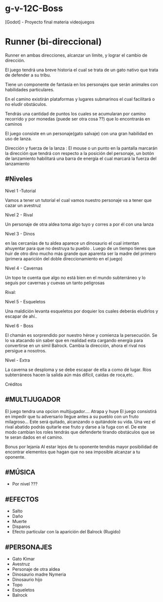 # g-v-12C-Boss
[Godot] - Proyecto final materia videojuegos

# Runner (bi-direccional)

Runner en ambas direcciones, alcanzar un límite, y lograr el cambio de dirección.

El juego tendrá una breve historia el cual se trata de un gato nativo que trata de defender a su tribu. 

Tiene un componente de fantasía en los personajes que serán animales con habilidades particulares. 

En el camino existirán plataformas y lugares submarinos el cual facilitará o no eludir obstáculos.

Tendrás una cantidad de puntos los cuales se acumularan por camino recorrido y por monedas (puede ser otra cosa ??) que lo encontrarás en caminos

El juego consiste en un personaje(gato salvaje) con una gran habilidad en uso de lanza.

Dirección y fuerza de la lanza : El mouse o un punto en la pantalla marcarán la dirección que tendrá con respecto a la posición del personaje, un botón de lanzamiento habilitará una barra de energía el cual marcará la fuerza del lanzamiento


#Niveles
----------
Nivel 1 -Tutorial

Vamos a tener un tutorial el cual vamos nuestro personaje va a tener que cazar un avestruz

Nivel 2 - Rival

Un personaje de otra aldea toma algo tuyo y corres a por él con una lanza

Nivel 3 - Dinos

en las cercanías de tu aldea aparece un dinosaurio el cual intentan ahuyentar para que no destruya tu pueblo . Luego de un tiempo tienes que huir de otro dino mucho más grande que aparenta ser la madre del primero (primera aparición del doble direccionamiento en el juego)

Nivel 4 - Cavernas

Un topo te cuenta que algo no está bien en el mundo subterráneo y lo seguis por cavernas y cuevas un tanto peligrosas

Rival: 

Nivel 5 - Esqueletos

Una maldición levanta esqueletos por doquier los cuales deberás eludirlos y escapar de ahí..

Nivel 6 - Boss

El chamán es sorprendido por nuestro héroe y comienza la persecución. Se lo va atacando sin saber que en realidad esta cargando energía para convertirse en  un simil Balrock. Cambia la dirección, ahora el rival nos persigue a nosotros.

Nivel - Extra

La caverna se desploma y se debe escapar de ella a como dé lugar. Ríos subterráneos hacen la salida aún más difícil, caídas de roca,etc.

Créditos



#MULTIJUGADOR
-----------------

El juego tendra una opcion multijugador…. Atrapa y huye 
El juego consistirá en impedir que tu adversario llegue antes a su pueblo con un fruto milagroso… Este será quitado, alcanzando o quitándole su vida. Una vez el rival abatido podrás quitarle ese fruto y darse a la fuga con el. De este modo cambian los roles tendrás que defenderte tirando obstáculos que se te seran dados en el camino. 

Bonus por lejanía
Al estar lejos de tu oponente tendrás mayor posibilidad de encontrar elementos que hagan que no sea imposible alcanzar a tu oponente.


#MÚSICA
-----------

- Por nivel ???

#EFECTOS
--------------

- Salto  
- Daño
- Muerte
- Disparos
- Efecto particular con la aparición del Balrock (Rugido)


#PERSONAJES
--------------

- Gato Kimar
- Avestruz
- Personaje de otra aldea
- Dinosaurio madre Nymeria
- Dinosaurio hijo
- Topo
- Esqueletos
- Balrock
